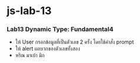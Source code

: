 # js-lab-13
### Lab13 Dynamic Type: Fundamental4
- ให้ User กรอกข้อมูลที่เป็นตัวเลข 2 ครั้ง โดยใช้คำสั่ง prompt 
- ให้ alert ผลบวกของตัวเลขทั้งสอง
- หริณ มาเบ้า มิก
